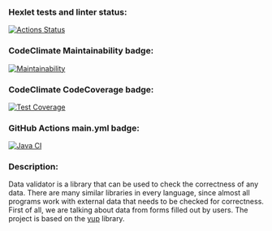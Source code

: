 ### Hexlet tests and linter status:
[![Actions Status](https://github.com/jjsttk/java-project-78/actions/workflows/hexlet-check.yml/badge.svg)](https://github.com/jjsttk/java-project-78/actions)
### CodeClimate Maintainability badge:
[![Maintainability](https://api.codeclimate.com/v1/badges/34085554b14204a2ce8d/maintainability)](https://codeclimate.com/github/jjsttk/java-project-78/maintainability)
### CodeClimate CodeCoverage badge:
[![Test Coverage](https://api.codeclimate.com/v1/badges/34085554b14204a2ce8d/test_coverage)](https://codeclimate.com/github/jjsttk/java-project-78/test_coverage)
### GitHub Actions main.yml badge:
[![Java CI](https://github.com/jjsttk/java-project-78/actions/workflows/main.yml/badge.svg)](https://github.com/jjsttk/java-project-78/actions/workflows/main.yml)
### Description:
Data validator is a library that can be used to check the correctness of any data. There are many similar libraries in every language, since almost all programs work with external data that needs to be checked for correctness. First of all, we are talking about data from forms filled out by users. The project is based on the [yup](https://github.com/jquense/yup) library.
